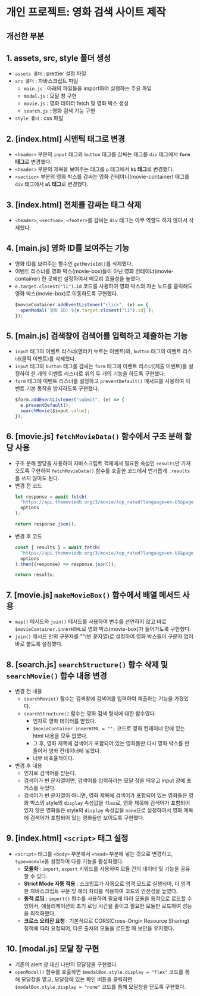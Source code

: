 # 개인 프로젝트: 영화 검색 사이트 제작

## 개선한 부분
## 1. assets, src, style 폴더 생성
- `assets 폴더` : prettier 설정 파일
- `src 폴더` : 자바스크립트 파일
  - `main.js` : 아래의 파일들을 import하여 실행하는 주요 파일
  - `modal.js` : 모달 창 구현
  - `movie.js` : 영화 데이터 fetch 및 영화 박스 생성
  - `search.js` : 영화 검색 기능 구현
- `style 폴더` : css 파일

## 2. [index.html] 시맨틱 태그로 변경
- `<header>` 부분의 `input` 태그와 `button` 태그를 감싸는 태그를 `div` 태그에서 **`form` 태그**로 변경했다.
- `<header>` 부분의 제목을 보여주는 태그를 `p` 태그에서 **`h1` 태그**로 변경했다.
- `<section>` 부분의 영화 박스를 감싸는 영화 컨테이너(movie-container) 태그를 `div` 태그에서 **`ul` 태그**로 변경했다.

## 3. [index.html] 전체를 감싸는 태그 삭제
- `<header>`, `<section>`, `<footer>`를 감싸는 `div` 태그는 아무 역할도 하지 않아서 삭제했다.

## 4. [main.js] 영화 ID를 보여주는 기능
- 영화 ID를 보여주는 함수인 `getMovieId()`를 삭제했다.
- 이벤트 리스너를 영화 박스(movie-box)들이 아닌 영화 컨테이너(movie-container) 한 곳에만 설정하여서 메모리 효율성을 높였다.
- `e.target.closest("li").id` 코드를 사용하여 영화 박스의 자손 노드를 클릭해도 영화 박스(movie-box)로 이동하도록 구현했다.
  ```javascript
  $movieContainer.addEventListener("click", (e) => {
    openModal(`영화 ID: ${e.target.closest("li").id}`);
  });
  ```

## 5. [main.js] 검색창에 검색어를 입력하고 제출하는 기능
- `input` 태그의 이벤트 리스너(엔터키 누르는 이벤트)와, `button` 태그의 이벤트 리스너(클릭 이벤트)를 삭제했다.
- `input` 태그와 `button` 태그를 감싸는 `form` 태그에 이벤트 리스너(제출 이벤트)를 설정하여 한 개의 이벤트 리스너로 위의 두 개의 기능을 하도록 구현했다.
- `form` 태그에 이벤트 리스너를 설정하고 `preventDefault()` 메서드를 사용하여 이벤트 기본 동작을 방지하도록 구현했다.
  ```javascript
  $form.addEventListener("submit", (e) => {
    e.preventDefault();
    searchMovie($input.value);
  });
  ```

## 6. [movie.js] `fetchMovieData()` 함수에서 구조 분해 할당 사용
- 구조 분해 할당을 사용하여 자바스크립트 객체에서 필요한 속성인 `results`만 가져오도록 구현하여 `fetchMovieData()` 함수를 호출한 코드에서 번거롭게 `.results`를 쓰지 않아도 된다.
- 변경 전 코드
  ```javascript
  let response = await fetch(
    "https://api.themoviedb.org/3/movie/top_rated?language=en-US&page=1",
    options
  );
  
  return response.json();
  ```
- 변경 후 코드
  ```javascript
  const { results } = await fetch(
    "https://api.themoviedb.org/3/movie/top_rated?language=en-US&page=1",
    options
  ).then((response) => response.json());

  return results;
  ```

## 7. [movie.js] `makeMovieBox()` 함수에서 배열 메서드 사용
- `map()` 메서드와 `join()` 메서드를 사용하여 변수를 선언하지 않고 바로 `$movieContainer.innerHTML`로 영화 박스(movie-box)가 들어가도록 구현했다.
- `join()` 메서드 안의 구분자를 ""(빈 문자열)로 설정하여 영화 박스들이 구분자 없이 바로 붙도록 설정했다.

## 8. [search.js] `searchStructure()` 함수 삭제 및 `searchMovie()` 함수 내용 변경
- 변경 전 내용
  - `searchMovie()` 함수는 검색창에 검색어를 입력하여 제출하는 기능을 가졌었다.
  - `searchStructure()` 함수는 영화 검색 형식에 대한 함수였다.
    - 인자로 영화 데이터를 받았다.
    - `$movieContainer.innerHTML = "";` 코드로 영화 컨테이너 안에 있는 html 내용을 모두 없앴다.
    - 그 후, 영화 제목에 검색어가 포함되어 있는 영화들만 다시 영화 박스를 만들어서 영화 컨테이너에 넣었다.
    - 너무 비효율적이다.
- 변경 후 내용
  - 인자로 검색어를 받는다.
  - 검색어가 빈 문자열이면, 검색어를 입력하라는 모달 창을 띄우고 input 창에 포커스를 두었다.
  - 검색어가 빈 문자열이 아니면, 영화 제목에 검색어가 포함되어 있는 영화들은 영화 박스의 style의 `display` 속성값을 `flex`로, 영화 제목에 검색어가 포함되어 있지 않은 영화들은 style의 `display` 속성값을 `none`으로 설정하여서 영화 제목에 검색어가 포함되어 있는 영화들만 보이도록 구현했다.

## 9. [index.html] `<script>` 태그 설정
- `<script>` 태그를 `<body>` 부분에서 `<head>` 부분에 넣는 것으로 변경하고, `type=module`을 설정하여 다음 기능을 활성화했다.
  - **모듈화** : `import`, `export` 키워드를 사용하여 모듈 간의 데이터 및 기능을 공유할 수 있다.
  - **Strict Mode 자동 적용** : 스크립트가 자동으로 엄격 모드로 실행되어, 더 엄격한 자바스크립트 구문 및 에러 처리를 적용하여 코드의 안전성을 높였다.
  - **동적 로딩** : `import()` 함수를 사용하여 필요에 따라 모듈을 동적으로 로드할 수 있어서, 애플리케이션의 초기 로딩 시간을 줄이고 필요한 모듈만 로드하여 성능을 최적화했다.
  - **크로스 오리진 요청** : 기본적으로 CORS(Cross-Origin Resource Sharing) 정책에 따라 요청되어, 다른 출처의 모듈을 로드할 때 보안을 유지했다.

## 10. [modal.js] 모달 창 구현
- 기존의 alert 창 대신 나만의 모달창을 구현했다.
- `openModal()` 함수를 호출하면 `$modalBox.style.display = "flex"` 코드를 통해 모달창을 열고, 모달창에 있는 확인 버튼을 클릭하면 `$modalBox.style.display = "none"` 코드를 통해 모달창을 닫도록 구현했다.